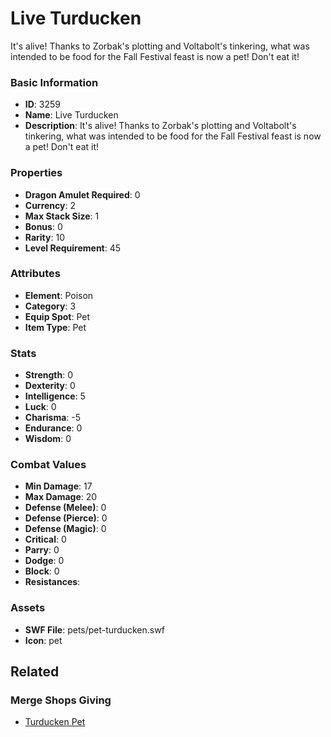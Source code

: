 # Live Turducken

It's alive!  Thanks to Zorbak's plotting and Voltabolt's tinkering, what was intended to be food for the Fall Festival feast is now a pet!  Don't eat it!

### Basic Information

- **ID**: 3259
- **Name**: Live Turducken
- **Description**: It&#039;s alive!  Thanks to Zorbak&#039;s plotting and Voltabolt&#039;s tinkering, what was intended to be food for the Fall Festival feast is now a pet!  Don&#039;t eat it!

### Properties

- **Dragon Amulet Required**: 0
- **Currency**: 2
- **Max Stack Size**: 1
- **Bonus**: 0
- **Rarity**: 10
- **Level Requirement**: 45

### Attributes

- **Element**: Poison
- **Category**: 3
- **Equip Spot**: Pet
- **Item Type**: Pet

### Stats

- **Strength**: 0
- **Dexterity**: 0
- **Intelligence**: 5
- **Luck**: 0
- **Charisma**: -5
- **Endurance**: 0
- **Wisdom**: 0

### Combat Values

- **Min Damage**: 17
- **Max Damage**: 20
- **Defense (Melee)**: 0
- **Defense (Pierce)**: 0
- **Defense (Magic)**: 0
- **Critical**: 0
- **Parry**: 0
- **Dodge**: 0
- **Block**: 0
- **Resistances**: 

### Assets

- **SWF File**: pets/pet-turducken.swf
- **Icon**: pet

## Related

### Merge Shops Giving

- [Turducken Pet](../merge-shops/61-turducken-pet.md)

